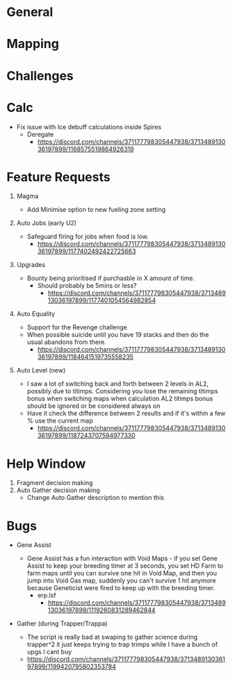 # General

# Mapping

# Challenges

# Calc

- Fix issue with Ice debuff calculations inside Spires
  - Deregate
    - https://discord.com/channels/371177798305447938/371348913036197899/1168575519864926319

# Feature Requests

1. Magma

   - Add Minimise option to new fueling zone setting

2. Auto Jobs (early U2)

   - Safeguard firing for jobs when food is low.
     - https://discord.com/channels/371177798305447938/371348913036197899/1177402492422725663

3. Upgrades

   - Bounty being prioritised if purchasble in X amount of time.
     - Should probably be 5mins or less?
       - https://discord.com/channels/371177798305447938/371348913036197899/1177401054564982854

4. Auto Equality

   - Support for the Revenge challenge
   - When possible suicide until you have 19 stacks and then do the usual abandons from there.
     - https://discord.com/channels/371177798305447938/371348913036197899/1184641519735558235

5. Auto Level (new)

   - I saw a lot of switching back and forth between 2 levels in AL2, possibly due to titimps. Considering you lose the remaining titimps bonus when switching maps when calculation AL2 titimps bonus should be ignored or be considered always on
   - Have it check the difference between 2 results and if it's within a few % use the current map
     - https://discord.com/channels/371177798305447938/371348913036197899/1187243707594977330

# Help Window

1. Fragment decision making
2. Auto Gather decision making
   - Change Auto Gather description to mention this

# Bugs

- Gene Assist

  - Gene Assist has a fun interaction with Void Maps - if you set Gene Assist to keep your breeding timer at 3 seconds, you set HD Farm to farm maps until you can survive one hit in Void Map, and then you jump into Void Gas map, suddenly you can't survive 1 hit anymore because Geneticist were fired to keep up with the breeding timer.
    - erp.lsf
      - https://discord.com/channels/371177798305447938/371348913036197899/1119260831289462844

- Gather (during Trapper/Trappa)
  - The script is really bad at swaping to gather science during trapper^2
    it just keeps trying to trap trimps
    while I have a bunch of upgs I cant buy
  - https://discord.com/channels/371177798305447938/371348913036197899/1199420795802353784
